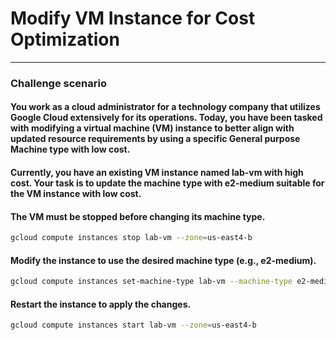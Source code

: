 # Modify VM Instance for Cost Optimization

---

### Challenge scenario

#### You work as a cloud administrator for a technology company that utilizes Google Cloud extensively for its operations. Today, you have been tasked with modifying a virtual machine (VM) instance to better align with updated resource requirements by using a specific General purpose Machine type with low cost.

#### Currently, you have an existing VM instance named lab-vm with high cost. Your task is to update the machine type with e2-medium suitable for the VM instance with low cost.

#### The VM must be stopped before changing its machine type.

```bash
gcloud compute instances stop lab-vm --zone=us-east4-b
```

#### Modify the instance to use the desired machine type (e.g., e2-medium).

```bash
gcloud compute instances set-machine-type lab-vm --machine-type e2-medium --zone=us-east4-b
```

#### Restart the instance to apply the changes.

```bash
gcloud compute instances start lab-vm --zone=us-east4-b
```
